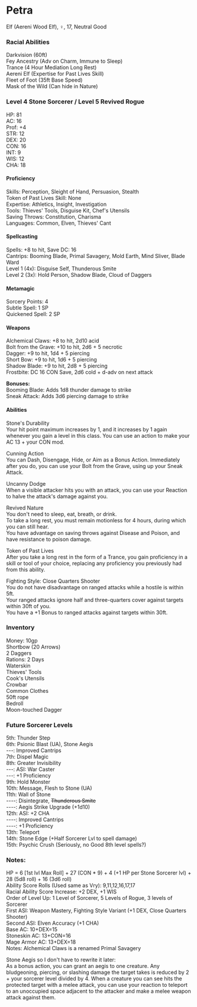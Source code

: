 # Petra 
Elf (Aereni Wood Elf), ♀, 17, Neutral Good

### Racial Abilities
Darkvision (60ft) \
Fey Ancestry (Adv on Charm, Immune to Sleep) \
Trance (4 Hour Mediation Long Rest) \
Aereni Elf (Expertise for Past Lives Skill) \
Fleet of Foot (35ft Base Speed) \
Mask of the Wild (Can hide in Nature) 

### Level 4 Stone Sorcerer / Level 5 Revived Rogue
HP: 81 \
AC: 16 \
Prof: +4 \
STR: 12 \
DEX: 20 \
CON: 16 \
INT: 9 \
WIS: 12 \
CHA: 18

#### Proficiency
Skills: Perception, Sleight of Hand, Persuasion, Stealth \
Token of Past Lives Skill: None \
Expertise: Athletics, Insight, Investigation \
Tools: Thieves' Tools, Disguise Kit, Chef's Utensils \
Saving Throws: Constitution, Charisma \
Languages: Common, Elven, Thieves' Cant

#### Spellcasting
Spells: +8 to hit, Save DC: 16 \
Cantrips: Booming Blade, Primal Savagery, Mold Earth, Mind Sliver, Blade Ward \
Level 1 (4x): Disguise Self, Thunderous Smite \
Level 2 (3x): Hold Person, Shadow Blade, Cloud of Daggers 

#### Metamagic
Sorcery Points: 4 \
Subtle Spell: 1 SP \
Quickened Spell: 2 SP 

#### Weapons 
Alchemical Claws: +8 to hit, 2d10 acid \
Bolt from the Grave: +10 to hit, 2d6 + 5 necrotic \
Dagger: +9 to hit, 1d4 + 5 piercing \
Short Bow: +9 to hit, 1d6 + 5 piercing \
Shadow Blade: +9 to hit, 2d8 + 5 piercing \
Frostbite: DC 16 CON Save, 2d6 cold + d-adv on next attack 

**Bonuses:** \
Booming Blade: Adds 1d8 thunder damage to strike \
Sneak Attack: Adds 3d6 piercing damage to strike 

#### Abilities
Stone's Durability \
Your hit point maximum increases by 1, and it increases by 1 again whenever you gain a level in this class. You can use an action to make your AC 13 + your CON mod. 

Cunning Action \
You can Dash, Disengage, Hide, or Aim as a Bonus Action. Immediately after you do, you can use your Bolt from the Grave, using up your Sneak Attack.

Uncanny Dodge \
When a visible attacker hits you with an attack, you can use your Reaction to halve the attack's damage against you.

Revived Nature \
You don't need to sleep, eat, breath, or drink. \
To take a long rest, you must remain motionless for 4 hours, during which you can still hear. \
You have advantage on saving throws against Disease and Poison, and have resistance to poison damage. 

Token of Past Lives \
After you take a long rest in the form of a Trance, you gain proficiency in a skill or tool of your choice, replacing any proficiency you previously had from this ability.

Fighting Style: Close Quarters Shooter \
You do not have disadvantage on ranged attacks while a hostile is within 5ft. \
Your ranged attacks ignore half and three-quarters cover against targets within 30ft of you. \
You have a +1 Bonus to ranged attacks against targets within 30ft.

### Inventory
Money: 10gp \
Shortbow (20 Arrows) \
2 Daggers \
Rations: 2 Days \
Waterskin \
Thieves' Tools \
Cook's Utensils \
Crowbar \
Common Clothes \
50ft rope \
Bedroll \
Moon-touched Dagger

### Future Sorcerer Levels
5th:  Thunder Step \
6th:  Psionic Blast (UA), Stone Aegis \
---:  Improved Cantrips \
7th:  Dispel Magic \
8th:  Greater Invisibility \
---:  ASI: War Caster \
---:  +1 Proficiency \
9th:  Hold Monster \
10th: Message, Flesh to Stone (UA) \
11th: Wall of Stone \
----: Disintegrate, ~~Thunderous Smite~~ \
----: Aegis Strike Upgrade (+1d10) \
12th: ASI: +2 CHA \
----: Improved Cantrips \
----: +1 Proficiency \
13th: Teleport \
14th: Stone Edge (+Half Sorcerer Lvl to spell damage) \
15th: Psychic Crush (Seriously, no Good 8th level spells?) 

### Notes:
HP = 6 [1st lvl Max Roll] + 27 (CON * 9) + 4 (+1 HP per Stone Sorcerer lvl) + 28 (5d8 roll) + 16 (3d6 roll) \
Ability Score Rolls (Used same as Vry): 9,11,12,16,17,17 \
Racial Ability Score Increase: +2 DEX, +1 WIS \
Order of Level Up: 1 Level of Sorcerer, 5 Levels of Rogue, 3 levels of Sorcerer \
First ASI: Weapon Mastery, Fighting Style Variant (+1 DEX, Close Quarters Shooter) \
Second ASI: Elven Accuracy (+1 CHA) \
Base AC: 10+DEX=15 \
Stoneskin AC: 13+CON=16 \
Mage Armor AC: 13+DEX=18 \
Notes: Alchemical Claws is a renamed Primal Savagery

Stone Aegis so I don't have to rewrite it later: \
As a bonus action, you can grant an aegis to one creature. Any bludgeoning, piercing, or slashing damage the target takes is reduced by 2 + your sorcerer level divided by 4. When a creature you can see hits the protected target with a melee attack, you can use your reaction to teleport to an unoccupied space   adjacent to the attacker and make a melee weapon attack against them. 
